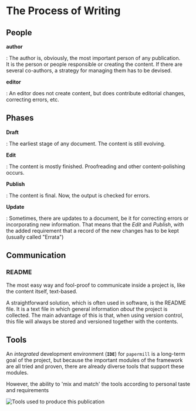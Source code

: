 # The Process of Writing


## People

**author**

:   The author is, obviously, the most important person of any publication. \
    It is the person or people responsible or creating the content.
    If there are several co-authors, a strategy for managing them has to be devised.


**editor**

:   An editor does not create content, but does contribute editorial changes, correcting errors, etc.


## Phases

**Draft**

:   The earliest stage of any document. The content is still evolving.


**Edit**

:   The content is mostly finished. Proofreading and other content-polishing occurs.


**Publish**

:   The content is final. Now, the output is checked for errors.


**Update** 

:   Sometimes, there are updates to a document, be it for correcting errors or incorporating new information. That means that the *Edit* and *Publish*, with the added requirement that a record of the new changes has to be kept (usually called "Errata")




## Communication


### README

The most easy way and fool-proof to communicate inside a project is, 
like the content itself, text-based.

A straightforward solution, which is often used in software, is the README file. It is a text file in which general information *about* the project is collected. 
The main advantage of this is that, when using version control, this file will always be stored and versioned together with the contents.


## Tools

An *integrated* development environment (**`IDE`**) for `papermill` 
is a long-term goal of the project, but because the important modules
of the framework are all tried and proven, there are already diverse tools
that support these modules.

However, the ability to 'mix and match' the tools according to personal
taste and requirements 


![Tools used to produce this publication](../_stash/mytools.png)

